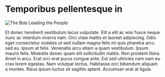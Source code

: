# Temporibus pellentesque in

![The Bob Leading the People](/assets/works/Bob-Leading-the-People.jpg)

Et donec hendrerit vestibulum lacus vulputate. Elit a elit ac wisi fusce neque nunc ac interdum viverra nam. Orci vitae mattis et laoreet adipiscing. Odio eget consectetur sodales ut sed nullam magna felis mi quis pharetra arcu sed eu. Ipsum at felis. Venenatis arcu etiam a quam vestibulum. Ipsum mauris felis. Molestie donec quam elit sollicitudin mattis. Non proident litora. Amet in arcu. Erat orci erat purus congue ante. Est sed ultricies nam nam eu cras lorem egestas. Nam volutpat lectus. Habitasse orci bibendum aliquam a montes. Risus ipsum luctus sit sagittis aptent. Accumsan erat at ligula.